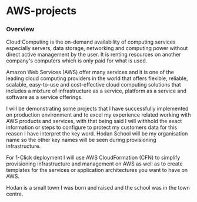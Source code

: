 # AWS-projects
### Overview

Cloud Computing is the on-demand availability of computing services especially servers, data storage, networking and computing power without direct active management by the user. It is renting resources on another company's computers which is only paid for what is used.

Amazon Web Services (AWS) offer many services and it is one of the leading cloud computing providers in the world that offers flexible, reliable, scalable, easy-to-use and cost-effective cloud computing solutions that includes a mixture of infrastructure as a service, platform as a service and software as a service offerings.

I will be demonstrating some projects that I have successfully implemented on production environment and to excel my experience related working with AWS products and services, with that being said I will withhold the exact information or steps to configure to protect my customers data for this reason I have interpret the key word. Hodan School will be my organisation name so the other key names will be seen during provisioning infrastructure. 

For 1-Click deployment I will use AWS CloudFormation (CFN) to simplify provisioning infrastructure and management on AWS as well as to create templates for the services or application architectures you want to have on AWS.

Hodan is a small town I was born and raised and the school was in the town centre.
